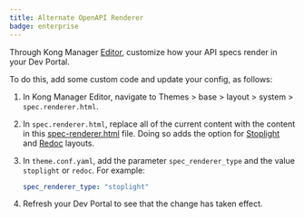 ```yaml
---
title: Alternate OpenAPI Renderer
badge: enterprise
---
```


Through Kong Manager [Editor](/gateway/latest/developer-portal/using-the-editor), customize how your API specs render in your Dev Portal.

To do this, add some custom code and update your config, as follows:

1. In Kong Manager Editor, navigate to Themes > base > layout > system > `spec.renderer.html`.

2. In `spec.renderer.html`, replace all of the current content with the content in this [spec-renderer.html](/gateway/latest/spec-renderer.html) file. Doing so adds the option for [Stoplight](https://meta.stoplight.io/docs/platform/ZG9jOjIwNjk2MQ-welcome-to-the-stoplight-docs) and [Redoc](https://github.com/Redocly/redoc) layouts.

3. In `theme.conf.yaml`, add the parameter `spec_renderer_type` and the value `stoplight` or `redoc`. For example:

    ```yaml
    spec_renderer_type: "stoplight"
    ```

4. Refresh your Dev Portal to see that the change has taken effect.

